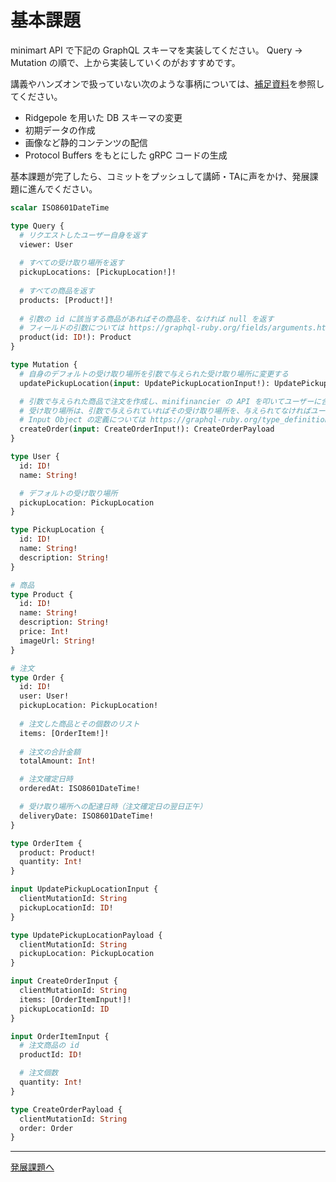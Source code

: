 # 基本課題

minimart API で下記の GraphQL スキーマを実装してください。
Query → Mutation の順で、上から実装していくのがおすすめです。

講義やハンズオンで扱っていない次のような事柄については、[補足資料](appendix.md)を参照してください。

- Ridgepole を用いた DB スキーマの変更
- 初期データの作成
- 画像など静的コンテンツの配信
- Protocol Buffers をもとにした gRPC コードの生成

基本課題が完了したら、コミットをプッシュして講師・TAに声をかけ、発展課題に進んでください。

```graphql
scalar ISO8601DateTime

type Query {
  # リクエストしたユーザー自身を返す
  viewer: User
  
  # すべての受け取り場所を返す
  pickupLocations: [PickupLocation!]!
  
  # すべての商品を返す
  products: [Product!]!
  
  # 引数の id に該当する商品があればその商品を、なければ null を返す
  # フィールドの引数については https://graphql-ruby.org/fields/arguments.html を参照
  product(id: ID!): Product
}

type Mutation {
  # 自身のデフォルトの受け取り場所を引数で与えられた受け取り場所に変更する
  updatePickupLocation(input: UpdatePickupLocationInput!): UpdatePickupLocationPayload

  # 引数で与えられた商品で注文を作成し、minifinancier の API を叩いてユーザーに合計金額を請求する
  # 受け取り場所は、引数で与えられていればその受け取り場所を、与えられてなければユーザーのデフォルトの受け取り場所とする
  # Input Object の定義については https://graphql-ruby.org/type_definitions/input_objects.html を参照
  createOrder(input: CreateOrderInput!): CreateOrderPayload
}

type User {
  id: ID!
  name: String!

  # デフォルトの受け取り場所
  pickupLocation: PickupLocation
}

type PickupLocation {
  id: ID!
  name: String!
  description: String!
}

# 商品
type Product {
  id: ID!
  name: String!
  description: String!
  price: Int!
  imageUrl: String!
}

# 注文
type Order {
  id: ID!
  user: User!
  pickupLocation: PickupLocation!
  
  # 注文した商品とその個数のリスト
  items: [OrderItem!]!
  
  # 注文の合計金額
  totalAmount: Int!

  # 注文確定日時
  orderedAt: ISO8601DateTime!

  # 受け取り場所への配達日時（注文確定日の翌日正午）
  deliveryDate: ISO8601DateTime!
}

type OrderItem {
  product: Product!
  quantity: Int!
}

input UpdatePickupLocationInput {
  clientMutationId: String
  pickupLocationId: ID!
}

type UpdatePickupLocationPayload {
  clientMutationId: String
  pickupLocation: PickupLocation
}

input CreateOrderInput {
  clientMutationId: String
  items: [OrderItemInput!]!
  pickupLocationId: ID
}

input OrderItemInput {
  # 注文商品の id
  productId: ID!

  # 注文個数
  quantity: Int!
}

type CreateOrderPayload {
  clientMutationId: String
  order: Order
}
```

---

[発展課題へ](04-advanced.md)
